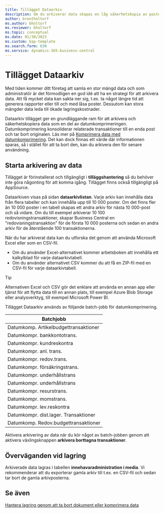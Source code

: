 ```yaml
---
title: Tillägget Dataarkiv
description: Om du arkiverar data skapas en låg säkerhetskopia av posterna.
author: brentholtorf
ms.author: bholtorf
ms.reviewer: bholtorf
ms.topic: conceptual
ms.date: 01/30/2023
ms.custom: bap-template
ms.search.form: 630
ms.service: dynamics-365-business-central
---
```


# Tillägget Dataarkiv

Med tiden kommer ditt företag att samla en stor mängd data och som administratör är det förmodligen en god idé att ha en strategi för att arkivera data. Att få mycket data kan sakta ner sig, t.ex. ta något längre tid att generera rapporter eller till och med låsa poster. Dessutom kan stora mängder data leda till ökade lagringskostnader.

Dataarkiv tillägget ger en grundläggande ram för att arkivera och säkerhetskopiera data som en del av datumkomprimeringen. Datumkomprimering konsoliderar relaterade transaktioner till en enda post och tar bort originalen. Läs mer på [Komprimera data med datumkomprimering](admin-manage-documents.md#compress-data-with-date-compression). Det kan dock finnas ett värde där informationen sparas, så i stället för att ta bort den, kan du arkivera den för senare användning.

## Starta arkivering av data

Tillägget är förinstallerat och tillgängligt i **tilläggshantering** så du behöver inte göra någonting för att komma igång. Tillägget finns också tillgängligt på AppSource.

Dataarkiven visas på sidan **dataarkivlistan**. Varje arkiv kan innehålla data från flera tabeller och kan innehålla upp till 10 000 poster. Om det finns fler än 10 000 poster i en tabell skapas ett andra arkiv för nästa 10 000-post och så vidare. Om du till exempel arkiverar 10 100 redovisningstransaktioner, skapar Business Central en "redovisningstransaktion" för de första 10 000 posterna och sedan en andra arkiv för de återstående 100 transaktionerna.

När du har arkiverat data kan du utforska det genom att använda Microsoft Excel eller som en CSV-fil.

* Om du använder Excel-alternativet kommer arbetsboken att innehålla ett kalkylblad för varje dataarkivtabell.
* Om du använder alternativet CSV kommer du att få en ZIP-fil med en CSV-fil för varje dataarkivtabell.

> [!TIP]
> Alternativen Excel och CSV gör det enklare att använda en annan app eller tjänst för att flytta data till en annan plats, till exempel Azure Blob Storage eller analysverktyg, till exempel Microsoft Power BI.

Tillägget Dataarkiv används av följande batch-jobb för datumkomprimering.

|Batchjobb  |
|---------|
|Datumkomp. Artikelbudgettransaktioner |
|Datumkompr. bankkontotrans. |
|Datumkompr. kundreskontra |
|Datumkompr. anl. trans. |
|Datumkompr. redov.trans. |
|Datumkompr. försäkringstrans. |
|Datumkompr. underhållstrans |
|Datumkompr. underhållstrans |
|Datumkompr. resurstrans. |
|Datumkompr. momstrans. |
|Datumkompr. lev.reskontra |
|Datumkompr. dist.lager. Transaktioner |
|Datumkomp. Redov.budgettransaktioner |

Aktivera arkivering av data när du kör något av batch-jobben genom att aktivera växlingsknappen **arkivera borttagna transaktioner**.

## Överväganden vid lagring

Arkiverade data lagras i tabellen **innehavaradministration i media**. Vi rekommenderar att du exporterar gamla arkiv till t.ex. en CSV-fil och sedan tar bort de gamla arkivposterna.

## Se även

[Hantera lagring genom att ta bort dokument eller komprimera data](admin-manage-documents.md)
